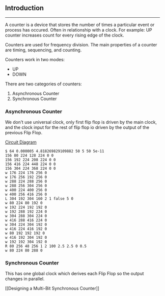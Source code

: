 ## Introduction
---
A counter is a device that stores the number of times a particular event or process has occured. Often in relationship with a clock. For example: UP counter increases count for every rising edge of the clock.

Counters are used for frequency division. The main properties of a counter are timing, sequencing, and counting.

Counters work in two modes:
- UP
- DOWN

There are two categories of counters:
1. Asynchronous Counter
2. Synchronous Counter

### Asynchronous Counter
We don't use universal clock, only first flip flop is driven by the main clock, and the clock input for the rest of flip flop io driven by the output of the previous Flip Flop.

<u>Circuit Diagram</u>
``` circuitjs
$ 64 0.000005 4.818269829109882 50 5 50 5e-11
156 80 224 128 224 0 0
156 192 224 208 224 0 0
156 416 224 448 224 0 0
156 304 224 368 224 0 0
w 176 224 176 256 0
w 176 256 192 256 0
w 288 224 288 256 0
w 288 256 304 256 0
w 400 224 400 256 0
w 400 256 416 256 0
L 304 192 304 160 2 1 false 5 0
w 80 224 80 192 0
w 192 224 192 192 0
w 192 288 192 224 0
w 304 288 304 224 0
w 416 288 416 224 0
w 304 224 304 192 0
w 416 224 416 192 0
w 80 192 192 192 0
w 416 192 304 192 0
w 192 192 304 192 0
R 80 256 48 256 1 2 100 2.5 2.5 0 0.5
w 80 224 80 288 0

```

### Synchronous Counter
This has one global clock which derives each Flip Flop so the output changes in parallel.

[[Designing a Multi-Bit Synchronous Counter]]
